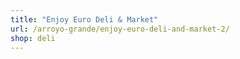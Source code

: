 ```yaml
---
title: "Enjoy Euro Deli & Market"
url: /arroyo-grande/enjoy-euro-deli-and-market-2/
shop: deli
---
```

